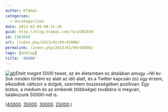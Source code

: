 ```yaml
---
author: KTamas
categories:
  - Uncategorized
date: 2013-02-09 08:31:26
guid: http://blog.ktamas.com/?p=2363650
id: 2363650
url: /index.php/2013/02/09/45000/
permalink: /index.php/2013/02/09/45000/
tags: [énblog]
title: '45000'
---
```


[<img src="/wp-content/uploads/2013/02/ah.png" alt="ah" width="302" height="158" class="alignleft size-full wp-image-2363651" srcset="/wp-content/uploads/2013/02/ah.png 302w, /wp-content/uploads/2013/02/ah-300x156.png 300w" sizes="(max-width: 302px) 100vw, 302px" />](/wp-content/uploads/2013/02/ah.png)Eltelt megint 5000 tweet, az én életemben ez általában amúgy ~fél év. Sok minden történt ez alatt az idő alatt, és a Twitter kapcsán (is) úgy érzem, elkezdtek változni a dolgok, szerintem összességében pozitívan. Egy biztos, a médium és az emberek (többsége) továbbra is megvan, találkozunk 50000-nél is.

([40000](http://blog.ktamas.com/index.php/2012/06/25/40000/). [35000](http://blog.ktamas.com/index.php/2011/12/09/35000/). [30000](http://blog.ktamas.com/index.php/2011/05/26/30k/). [25000](http://blog.ktamas.com/index.php/2010/10/17/25000_2/).)
